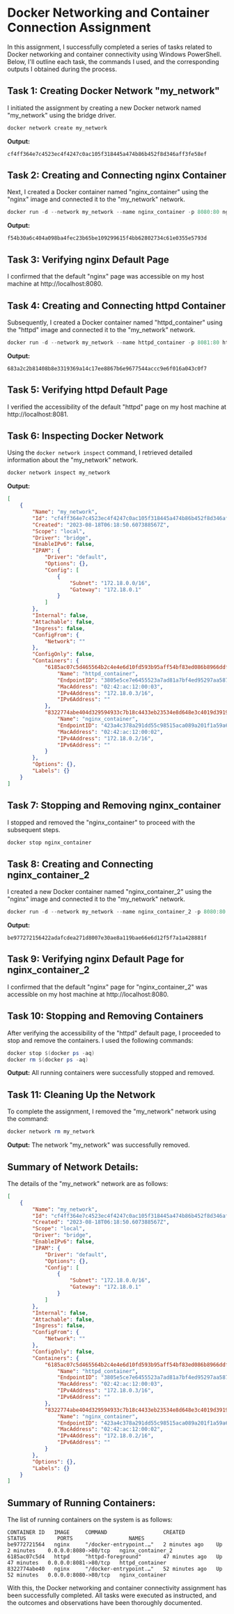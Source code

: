# Docker Networking and Container Connection Assignment

In this assignment, I successfully completed a series of tasks related to Docker networking and container connectivity using Windows PowerShell. Below, I'll outline each task, the commands I used, and the corresponding outputs I obtained during the process.

## Task 1: Creating Docker Network "my_network"

I initiated the assignment by creating a new Docker network named "my_network" using the bridge driver.

```powershell
docker network create my_network
```

**Output:**
```
cf4ff364e7c4523ec4f4247c0ac105f318445a474b86b452f8d346aff3fe58ef
```

## Task 2: Creating and Connecting nginx Container

Next, I created a Docker container named "nginx_container" using the "nginx" image and connected it to the "my_network" network.

```powershell
docker run -d --network my_network --name nginx_container -p 8080:80 nginx
```

**Output:**
```
f54b30a6c404a098ba4fec23b65be109299615f4bb62802734c61e0355e5793d
```

## Task 3: Verifying nginx Default Page

I confirmed that the default "nginx" page was accessible on my host machine at http://localhost:8080.

## Task 4: Creating and Connecting httpd Container

Subsequently, I created a Docker container named "httpd_container" using the "httpd" image and connected it to the "my_network" network.

```powershell
docker run -d --network my_network --name httpd_container -p 8081:80 httpd
```

**Output:**
```
683a2c2b81408b8e3319369a14c17ee8867b6e9677544accc9e6f016a043c0f7
```

## Task 5: Verifying httpd Default Page

I verified the accessibility of the default "httpd" page on my host machine at http://localhost:8081.

## Task 6: Inspecting Docker Network

Using the `docker network inspect` command, I retrieved detailed information about the "my_network" network.

```powershell
docker network inspect my_network
```

**Output:**
```json
[
    {
        "Name": "my_network",
        "Id": "cf4ff364e7c4523ec4f4247c0ac105f318445a474b86b452f8d346aff3fe58ef",
        "Created": "2023-08-18T06:18:50.607388567Z",
        "Scope": "local",
        "Driver": "bridge",
        "EnableIPv6": false,
        "IPAM": {
            "Driver": "default",
            "Options": {},
            "Config": [
                {
                    "Subnet": "172.18.0.0/16",
                    "Gateway": "172.18.0.1"
                }
            ]
        },
        "Internal": false,
        "Attachable": false,
        "Ingress": false,
        "ConfigFrom": {
            "Network": ""
        },
        "ConfigOnly": false,
        "Containers": {
            "6185ac07c5d465564b2c4e4e6d10fd593b95aff54bf83ed086b8966ddf9a639e": {
                "Name": "httpd_container",
                "EndpointID": "3805e5ce7e6455523a7ad81a7bf4ed95297aa58776ce73cd13f278010b6a7f4d",
                "MacAddress": "02:42:ac:12:00:03",
                "IPv4Address": "172.18.0.3/16",
                "IPv6Address": ""
            },
            "8322774abe404d329594933c7b18c4433eb23534e8d648e3c4019d391997b9a4": {
                "Name": "nginx_container",
                "EndpointID": "423a4c378a291dd55c98515aca089a201f1a59a6a1bf7c4d01dec66c5c9a378b",
                "MacAddress": "02:42:ac:12:00:02",
                "IPv4Address": "172.18.0.2/16",
                "IPv6Address": ""
            }
        },
        "Options": {},
        "Labels": {}
    }
]
```

## Task 7: Stopping and Removing nginx_container

I stopped and removed the "nginx_container" to proceed with the subsequent steps.

```powershell
docker stop nginx_container
```

## Task 8: Creating and Connecting nginx_container_2

I created a new Docker container named "nginx_container_2" using the "nginx" image and connected it to the "my_network" network.

```powershell
docker run -d --network my_network --name nginx_container_2 -p 8080:80 nginx
```

**Output:**
```
be977272156422adafcdea271d8007e30ae8a119bae66e6d12f5f7a1a428881f
```

## Task 9: Verifying nginx Default Page for nginx_container_2

I confirmed that the default "nginx" page for "nginx_container_2" was accessible on my host machine at http://localhost:8080.
## Task 10: Stopping and Removing Containers

After verifying the accessibility of the "httpd" default page, I proceeded to stop and remove the containers. I used the following commands:

```powershell
docker stop $(docker ps -aq)
docker rm $(docker ps -aq)
```

**Output:** All running containers were successfully stopped and removed.

## Task 11: Cleaning Up the Network

To complete the assignment, I removed the "my_network" network using the command:

```powershell
docker network rm my_network
```

**Output:** The network "my_network" was successfully removed.

## Summary of Network Details:

The details of the "my_network" network are as follows:

```json
[
    {
        "Name": "my_network",
        "Id": "cf4ff364e7c4523ec4f4247c0ac105f318445a474b86b452f8d346aff3fe58ef",
        "Created": "2023-08-18T06:18:50.607388567Z",
        "Scope": "local",
        "Driver": "bridge",
        "EnableIPv6": false,
        "IPAM": {
            "Driver": "default",
            "Options": {},
            "Config": [
                {
                    "Subnet": "172.18.0.0/16",
                    "Gateway": "172.18.0.1"
                }
            ]
        },
        "Internal": false,
        "Attachable": false,
        "Ingress": false,
        "ConfigFrom": {
            "Network": ""
        },
        "ConfigOnly": false,
        "Containers": {
            "6185ac07c5d465564b2c4e4e6d10fd593b95aff54bf83ed086b8966ddf9a639e": {
                "Name": "httpd_container",
                "EndpointID": "3805e5ce7e6455523a7ad81a7bf4ed95297aa58776ce73cd13f278010b6a7f4d",
                "MacAddress": "02:42:ac:12:00:03",
                "IPv4Address": "172.18.0.3/16",
                "IPv6Address": ""
            },
            "8322774abe404d329594933c7b18c4433eb23534e8d648e3c4019d391997b9a4": {
                "Name": "nginx_container",
                "EndpointID": "423a4c378a291dd55c98515aca089a201f1a59a6a1bf7c4d01dec66c5c9a378b",
                "MacAddress": "02:42:ac:12:00:02",
                "IPv4Address": "172.18.0.2/16",
                "IPv6Address": ""
            }
        },
        "Options": {},
        "Labels": {}
    }
]
```

## Summary of Running Containers:

The list of running containers on the system is as follows:

```
CONTAINER ID   IMAGE     COMMAND                  CREATED          STATUS          PORTS                  NAMES
be9772721564   nginx     "/docker-entrypoint.…"   2 minutes ago    Up 2 minutes    0.0.0.0:8080->80/tcp   nginx_container_2
6185ac07c5d4   httpd     "httpd-foreground"       47 minutes ago   Up 47 minutes   0.0.0.0:8081->80/tcp   httpd_container
8322774abe40   nginx     "/docker-entrypoint.…"   52 minutes ago   Up 52 minutes   0.0.0.0:8080->80/tcp   nginx_container
```

With this, the Docker networking and container connectivity assignment has been successfully completed. All tasks were executed as instructed, and the outcomes and observations have been thoroughly documented.
